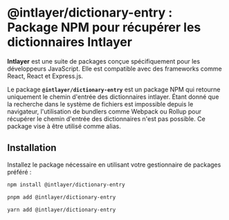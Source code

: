 # @intlayer/dictionary-entry : Package NPM pour récupérer les dictionnaires Intlayer

**Intlayer** est une suite de packages conçue spécifiquement pour les développeurs JavaScript. Elle est compatible avec des frameworks comme React, React et Express.js.

Le package **`@intlayer/dictionary-entry`** est un package NPM qui retourne uniquement le chemin d'entrée des dictionnaires intlayer. Étant donné que la recherche dans le système de fichiers est impossible depuis le navigateur, l'utilisation de bundlers comme Webpack ou Rollup pour récupérer le chemin d'entrée des dictionnaires n'est pas possible. Ce package vise à être utilisé comme alias.

## Installation

Installez le package nécessaire en utilisant votre gestionnaire de packages préféré :

```bash packageManager="npm"
npm install @intlayer/dictionary-entry
```

```bash packageManager="pnpm"
pnpm add @intlayer/dictionary-entry
```

```bash packageManager="yarn"
yarn add @intlayer/dictionary-entry
```
